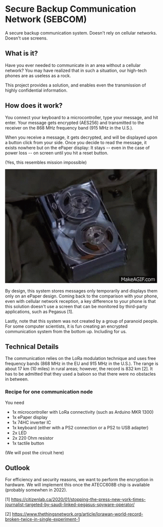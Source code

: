 # Secure Backup Communication Network (SEBCOM)
A secure backup communication system. Doesn't rely on cellular networks. Doesn't use screens.

## What is it?
Have you ever needed to communicate in an area without a cellular network? You may have realized that in such a situation, our high-tech phones are as useless as a rock.

This project provides a solution, and enables even the transmission of highly confidential information.

## How does it work?

You connect your keyboard to a microcontroller, type your message, and hit enter. Your message gets encrypted (AES256) and transmitted to the receiver on the 868 MHz frequency band (915 MHz in the U.S.). 

When you receive a message, it gets decrypted, and will be displayed upon a button click from your side. Once you decide to read the message, it exists nowhere but on the ePaper display: It stays -- even in the case of power loss -- on screen until you hit a reset button. 

(Yes, this resembles mission impossible)

![](documentation/img/mission-impossible.gif)

By design, this system stores messages only temporarily and displays them only on an ePaper design. Coming back to the comparison with your phone, even with cellular network reception, a key difference to your phone is that this solution doesn't use a screen that can be monitored by third-party applications, such as Pegasus [1].

Lastly, note that this system was not created by a group of paranoid people. For some computer scientists, it is fun creating an encrypted communication system from the bottom up. Including for us.

## Technical Details

The communication relies on the LoRa modulation technique and uses free frequency bands (868 MHz in the EU and 915 MHz in the U.S.). The range is about 17 km (10 miles) in rural areas; however, the record is 832 km [2]. It has to be admitted that they used a baloon so that there were no obstacles in between.

### Recipe for one communication node
You need
- 1x microcontroller with LoRa connectivity (such as Arduino MKR 1300)
- 1x ePaper display
- 1x 74HC inverter IC
- 1x keyboard (either with a PS2 connection or a PS2 to USB adapter)
- 2x LED
- 2x 220 Ohm resistor
- 1x tactile button
  
(We will post the circuit here)


## Outlook

For efficiency and security reasons, we want to perform the encryption in hardware. We will implement this once the ATECC608B chip is available (probably somewhen in 2022).


[1] https://citizenlab.ca/2020/01/stopping-the-press-new-york-times-journalist-targeted-by-saudi-linked-pegasus-spyware-operator/

[2] https://www.thethingsnetwork.org/article/lorawan-world-record-broken-twice-in-single-experiment-1
